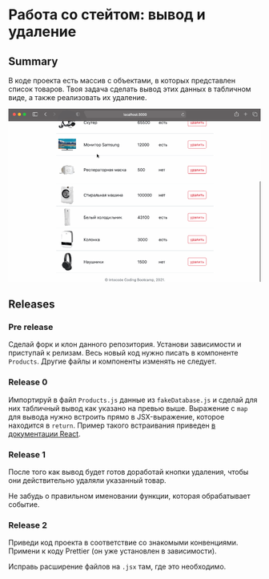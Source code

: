 # Работа со стейтом: вывод и удаление

## Summary

В коде проекта есть массив с объектами, в которых представлен список товаров. Твоя задача сделать вывод этих данных в табличном виде, а также реализовать их удаление.

![](./example.gif)

## Releases

### Pre release

Сделай форк и клон данного репозитория. Установи зависимости и приступай к релизам. Весь новый код нужно писать в компоненте `Products`. Другие файлы и компоненты изменять не следует.

### Release 0

Импортируй в файл `Products.js` данные из `fakeDatabase.js` и сделай для них табличный вывод как указано на превью выше. Выражение с `map` для вывода нужно встроить прямо в JSX-выражение, которое находится в `return`. Пример такого встраивания приведен [в документации React](https://ru.reactjs.org/docs/introducing-jsx.html#embedding-expressions-in-jsx).  

### Release 1

После того как вывод будет готов доработай кнопки удаления, чтобы они действительно удаляли указанный товар.

Не забудь о правильном именовании функции, которая обрабатывает событие.

### Release 2

Приведи код проекта в соответствие со знакомыми конвенциями. Примени к коду Prettier (он уже установлен в зависимости).

Исправь расширение файлов на `.jsx` там, где это необходимо.
